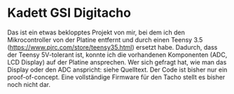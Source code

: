 # Kadett GSI Digitacho

Das ist ein etwas beklopptes Projekt von mir, bei dem ich den Mikrocontroller von der Platine entfernt und durch einen Teensy 3.5 (https://www.pjrc.com/store/teensy35.html) ersetzt habe. Dadurch, dass der Teensy 5V-tolerant ist, konnte ich die vorhandenen Komponenten (ADC, LCD Display) auf der Platine ansprechen. Wer sich gefragt hat, wie man das Display oder den ADC anspricht: siehe Quelltext. Der Code ist bisher nur ein proof-of-concept. Eine vollständige Firmware für den Tacho stellt es bisher noch nicht dar.

